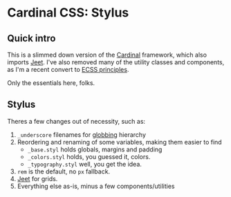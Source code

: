 # Cardinal CSS: Stylus

## Quick intro

This is a slimmed down version of the [Cardinal](http://cardinalcss.com/) framework,
 which also imports [Jeet](http://jeet.gs/). I've also removed many of the utility
 classes and components, as I'm a recent convert to [ECSS principles](https://benfrain.com/my-fourth-book-enduring-css/).

Only the essentials here, folks.

## Stylus

Theres a few changes out of necessity, such as:

1. `_underscore` filenames for [globbing](http://stylus-lang.com/docs/import.html#file-globbing) hierarchy
2.  Reordering and renaming of some variables, making them easier to find
    - `_base.styl` holds globals, margins and padding
    - `_colors.styl` holds, you guessed it, colors.
    - `_typography.styl` well, you get the idea.
3. `rem` is the default, no `px` fallback.
4. [Jeet](http://jeet.gs/) for grids.
5. Everything else as-is, minus a few components/utilities
